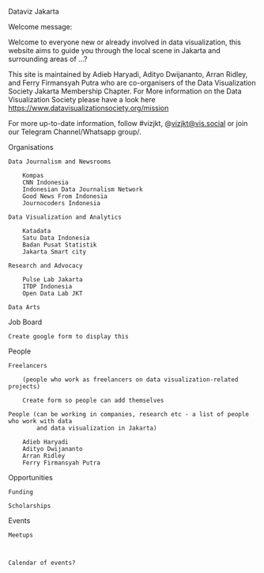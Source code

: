 Dataviz Jakarta

Welcome message:

Welcome to everyone new or already involved in data visualization, this website aims to guide you through the local scene in Jakarta and surrounding areas of ...? 

This site is maintained by Adieb Haryadi, Adityo Dwijananto, Arran Ridley, and Ferry Firmansyah Putra who are co-organisers of the Data Visualization Society Jakarta Membership Chapter. For More information on the Data Visualization Society please have a look here https://www.datavisualizationsociety.org/mission

For more up-to-date information, follow 
#vizjkt, @vizjkt@vis.social or join our Telegram Channel/Whatsapp group/.

Organisations

	Data Journalism and Newsrooms
	
		Kompas
		CNN Indonesia
		Indonesian Data Journalism Network
		Good News From Indonesia
		Journocoders Indonesia
		
	Data Visualization and Analytics
	
		Katadata
		Satu Data Indonesia
		Badan Pusat Statistik
		Jakarta Smart city
		
	Research and Advocacy
		
		Pulse Lab Jakarta
		ITDP Indonesia
		Open Data Lab JKT

	Data Arts

Job Board

	Create google form to display this


People

	Freelancers 
	
		(people who work as freelancers on data visualization-related projects)
		
		Create form so people can add themselves

	People (can be working in companies, research etc - a list of people who work with data
			and data visualization in Jakarta)
		
		Adieb Haryadi
		Adityo Dwijananto
		Arran Ridley
		Ferry Firmansyah Putra

Opportunities

	Funding

	Scholarships

Events

	Meetups
	
	

	Calendar of events?
